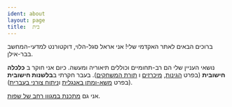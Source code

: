 ```yaml
---
ident: about
layout: page
title:  בית
---
```

ברוכים הבאים לאתר האקדמי שלי! אני אראל סגל-הלוי, דוקטורנט למדעי-המחשב בבר-אילן.

נושאי העניין שלי הם רב-תחומיים וכוללים תיאוריה ומעשה. כיום אני חוקר ב **כלכלה חישובית** (בפרט [הגינות][1],  [מיכרזים][2] ו [תורת המשחקים][3]). 
בעבר חקרתי ב**בלשנות חישובית** (בפרט  [משא-ומתן באנגלית][4] ו[ניתוח צורני בעברית][5]). 

אני גם  [מתכנת במגוון רחב של שפות][6].

[1]: {{site.baseurl}}/topics/{{page.lang}}/fairness
[2]: {{site.baseurl}}/topics/{{page.lang}}/auctions
[3]: {{site.baseurl}}/topics/{{page.lang}}/repeatedgames
[4]: {{site.baseurl}}/topics/{{page.lang}}/negochat
[5]: {{site.baseurl}}/topics/{{page.lang}}/hebnlp
[6]: {{site.baseurl}}/pages/en/code
